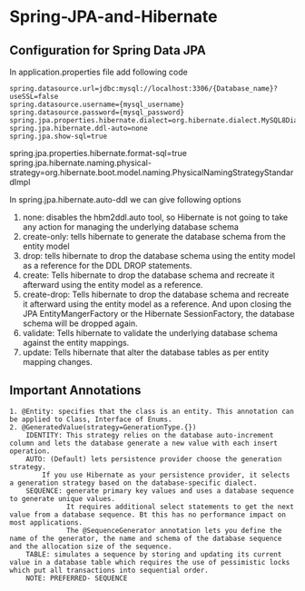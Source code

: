 # Spring-JPA-and-Hibernate

## Configuration for Spring Data JPA
In application.properties file add following code

    spring.datasource.url=jdbc:mysql://localhost:3306/{Database_name}?useSSL=false
    spring.datasource.username={mysql_username}
    spring.datasource.password={mysql_password}
    spring.jpa.properties.hibernate.dialect=org.hibernate.dialect.MySQL8Dialect
    spring.jpa.hibernate.ddl-auto=none
    spring.jpa.show-sql=true
spring.jpa.properties.hibernate.format-sql=true
spring.jpa.hibernate.naming.physical-strategy=org.hibernate.boot.model.naming.PhysicalNamingStrategyStandardImpl

In spring.jpa.hibernate.auto-ddl we can give following options
  1. none: disables the hbm2ddl.auto tool, so Hibernate is not going to take any action for managing the underlying database schema
  2. create-only: tells hibernate to generate the database schema from the entity model
  3. drop: tells hibernate to drop the database schema using the entity model as a reference for the DDL DROP statements.
  4. create: Tells hibernate to drop the database schema and recreate it afterward using the entity model as a reference.
  5. create-drop: Tells hibernate to drop the database schema and recreate it afterward using the entity model as a reference. And upon closing the JPA EntityMangerFactory or the Hibernate SessionFactory, the database schema will be dropped again.
  6. validate: Tells hibernate to validate the underlying database schema against the entity mappings.
  7. update:  Tells hibernate that alter the database tables as per entity mapping changes.

## Important Annotations
    1. @Entity: specifies that the class is an entity. This annotation can be applied to Class, Interface of Enums.
    2. @GeneratedValue(strategy=GenerationType.{})
        IDENTITY: This strategy relies on the database auto-increment column and lets the database generate a new value with each insert operation.
        AUTO: (Default) lets persistence provider choose the generation strategy.
            If you use Hibernate as your persistence provider, it selects a generation strategy based on the database-specific dialect.
        SEQUENCE: generate primary key values and uses a database sequence to generate unique values.
                  It requires additional select statements to get the next value from a database sequence. Bt this has no performance impact on most applications.
                  The @SequenceGenerator annotation lets you define the name of the generator, the name and schema of the database sequence and the allocation size of the sequence.
        TABLE: simulates a sequence by storing and updating its current value in a database table which requires the use of pessimistic locks which put all transactions into sequential order.
        NOTE: PREFERRED- SEQUENCE


        
